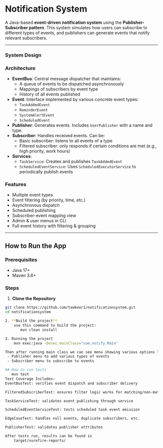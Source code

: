 # Notification System

A Java-based **event-driven notification system** using the **Publisher-Subscriber pattern**. 
This system simulates how users can subscribe to different types of events, and publishers can 
generate events that notify relevant subscribers.

---
### System Design

### Architecture

- **EventBus**: Central message dispatcher that maintains:
    - A queue of events to be dispatched asynchronously
    - Mappings of subscribers by event type
    - History of all events published
- **Event**: Interface implemented by various concrete event types:
    - `TaskAddedEvent`
    - `ReminderEvent`
    - `SystemAlertEvent`
    - `ScheduledEvent`
- **Publisher**: Generates events. Includes `UserPublisher` with a name and type.
- **Subscriber**: Handles received events. Can be:
    - Basic subscriber: listens to all events of a type
    - Filtered subscriber: only responds if certain conditions are met (e.g., high priority, work hours)
- **Services**:
    - `TaskService`: Creates and publishes `TaskAddedEvent`
    - `ScheduledEventService`: Uses `ScheduledExecutorService` to periodically publish events

###  Features

- Multiple event types
- Event filtering (by priority, time, etc.)
- Asynchronous dispatch
- Scheduled publishing
- Subscriber-event mapping view
- Admin & user menus in CLI
- Full event history with filtering & grouping

---

## How to Run the App

### Prerequisites

- Java 17+
- Maven 3.6+

### Steps

1. **Clone the Repository**

```bash
git clone https://github.com/tawkeer1/notificationsystem.git
cd notificationsystem

2. **Build the project**
    use this command to build the project:
       mvn clean install

3. Running the project
    mvn exec:java -Dexec.mainClass="com.notify.Main"

Then after running main class we can see menu showing various options like:
 - Publisher menu to add various types of events
 - Subscriber menu to subscribe to events

## How to run tests
   mvn test
Test Coverage Includes:
EventBusTest: verifies event dispatch and subscriber delivery

FilteredSubscriberTest: ensures filter logic works for matching/non-matching events

TaskServiceTest: validates event publishing through service

ScheduledEventServiceTest: tests scheduled task event emission

EdgeCaseTest: handles null events, duplicate subscribers, etc.

PublisherTest: validates publisher attributes

After tests run, results can be found in
    target/surefire-reports/
